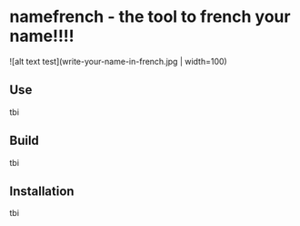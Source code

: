 # namefrench - the tool to french your name!!!!
![alt text test](write-your-name-in-french.jpg | width=100)

## Use
tbi

## Build
tbi

## Installation
tbi
